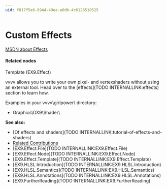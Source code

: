 ```yaml
---
uid: f817f5e6-8944-49ea-a6db-4c6126510525
---
```


# Custom Effects


<a href="http://msdn.microsoft.com/en-us/library/bb173329%28VS.85%29.aspx" class="extURL" target="_blank">MSDN about Effects</a>  

#### Related nodes

<span class="node">Template (EX9.Effect)</span>  


vvvv allows you to write your own pixel- and vertexshaders without using an external tool. Head over to the [effects](TODO INTERNALLINK:effects) section to learn how.   

Examples in your vvvv\girlpower\ directory:  
* Graphics\DX9\Shader\  

**See also:**  
* [Of effects and shaders](TODO INTERNALLINK:tutorial-of-effects-and-shaders)  
* <a href="https://vvvv.org/contributions/1353+1351+2439+1352+7934+2438+1354+1355/1713+2691+2643+2147+1586+1554+3270+4073+3807+1584+2696+1892+3254+1562+1507+1583+1574+1555" class="extURL" target="_blank">Related Contributions</a>  
* [EX9.Effect.File](TODO INTERNALLINK:EX9.Effect.File)  
* [EX9.Effect.Node](TODO INTERNALLINK:EX9.Effect.Node)  
* [EX9.Effect.Template](TODO INTERNALLINK:EX9.Effect.Template)  
* [EX9.HLSL.Introduction](TODO INTERNALLINK:EX9.HLSL.Introduction)  
* [EX9.HLSL.Semantics](TODO INTERNALLINK:EX9.HLSL.Semantics)  
* [EX9.HLSL.Annotations](TODO INTERNALLINK:EX9.HLSL.Annotations)  
* [EX9.FurtherReading](TODO INTERNALLINK:EX9.FurtherReading)  


